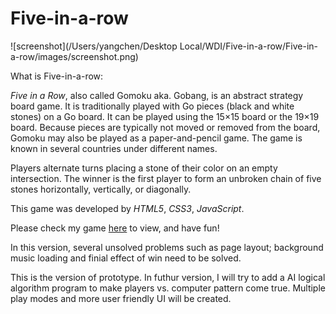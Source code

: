 # Five-in-a-row

![screenshot](/Users/yangchen/Desktop Local/WDI/Five-in-a-row/Five-in-a-row/images/screenshot.png)

What is Five-in-a-row:

*Five in a Row*, also called Gomoku aka. Gobang, is an abstract strategy board game. It is traditionally played with Go pieces (black and white stones) on a Go board. It can be played using the 15×15 board or the 19×19 board. Because pieces are typically not moved or removed from the board, Gomoku may also be played as a paper-and-pencil game. The game is known in several countries under different names.

Players alternate turns placing a stone of their color on an empty intersection. The winner is the first player to form an unbroken chain of five stones horizontally, vertically, or diagonally.

This game was developed by *HTML5*, *CSS3*, *JavaScript*.

Please check my game [here](https://chenyanghmilu.github.io/Five-in-a-row/) to view, and have fun!

In this version, several unsolved problems such as page layout; background music loading and finial effect of win need to be solved.

This is the version of prototype. In futhur version, I will try to add a AI logical algorithm program to make players vs. computer pattern come true. Multiple play modes and more user friendly UI will be created. 

